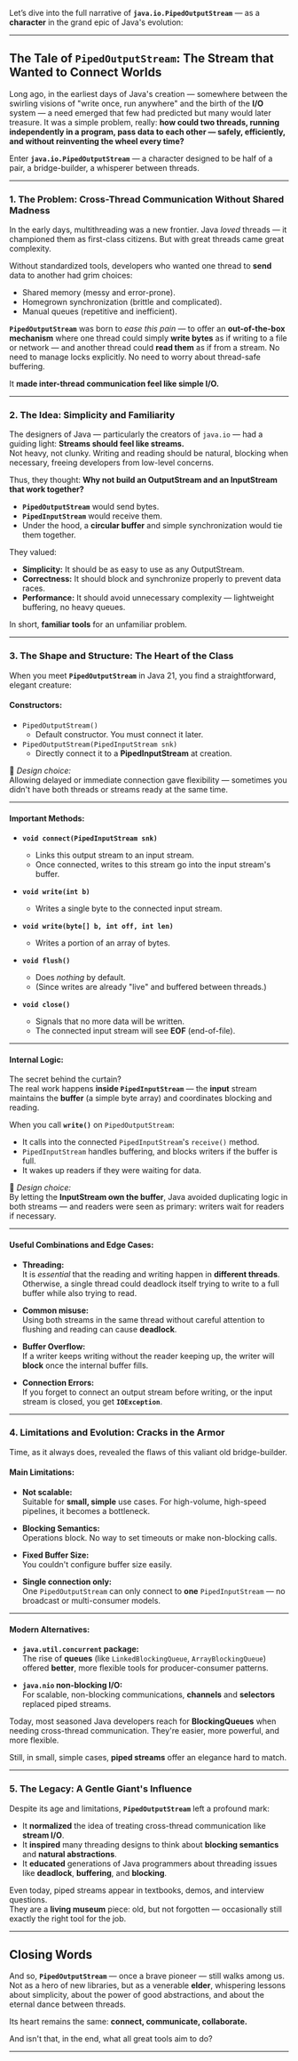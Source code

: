 Let’s dive into the full narrative of **`java.io.PipedOutputStream`** — as a **character** in the grand epic of Java's evolution:

---

## **The Tale of `PipedOutputStream`: The Stream that Wanted to Connect Worlds**

Long ago, in the earliest days of Java's creation — somewhere between the swirling visions of "write once, run anywhere" and the birth of the **I/O** system — a need emerged that few had predicted but many would later treasure. It was a simple problem, really: **how could two threads, running independently in a program, pass data to each other — safely, efficiently, and without reinventing the wheel every time?**

Enter **`java.io.PipedOutputStream`** — a character designed to be half of a pair, a bridge-builder, a whisperer between threads.

---

### **1. The Problem: Cross-Thread Communication Without Shared Madness**

In the early days, multithreading was a new frontier. Java *loved* threads — it championed them as first-class citizens. But with great threads came great complexity.

Without standardized tools, developers who wanted one thread to **send** data to another had grim choices:
- Shared memory (messy and error-prone).
- Homegrown synchronization (brittle and complicated).
- Manual queues (repetitive and inefficient).

**`PipedOutputStream`** was born to *ease this pain* — to offer an **out-of-the-box mechanism** where one thread could simply **write bytes** as if writing to a file or network — and another thread could **read them** as if from a stream. No need to manage locks explicitly. No need to worry about thread-safe buffering.

It **made inter-thread communication feel like simple I/O.**

---

### **2. The Idea: Simplicity and Familiarity**

The designers of Java — particularly the creators of `java.io` — had a guiding light: **Streams should feel like streams.**  
Not heavy, not clunky. Writing and reading should be natural, blocking when necessary, freeing developers from low-level concerns.

Thus, they thought: **Why not build an OutputStream and an InputStream that work together?**

- **`PipedOutputStream`** would send bytes.
- **`PipedInputStream`** would receive them.
- Under the hood, a **circular buffer** and simple synchronization would tie them together.

They valued:
- **Simplicity:** It should be as easy to use as any OutputStream.
- **Correctness:** It should block and synchronize properly to prevent data races.
- **Performance:** It should avoid unnecessary complexity — lightweight buffering, no heavy queues.

In short, **familiar tools** for an unfamiliar problem.

---

### **3. The Shape and Structure: The Heart of the Class**

When you meet **`PipedOutputStream`** in Java 21, you find a straightforward, elegant creature:

#### Constructors:
- `PipedOutputStream()`
    - Default constructor. You must connect it later.
- `PipedOutputStream(PipedInputStream snk)`
    - Directly connect it to a **PipedInputStream** at creation.

🔹 *Design choice:*  
Allowing delayed or immediate connection gave flexibility — sometimes you didn't have both threads or streams ready at the same time.

---

#### Important Methods:

- **`void connect(PipedInputStream snk)`**
    - Links this output stream to an input stream.
    - Once connected, writes to this stream go into the input stream's buffer.

- **`void write(int b)`**
    - Writes a single byte to the connected input stream.

- **`void write(byte[] b, int off, int len)`**
    - Writes a portion of an array of bytes.

- **`void flush()`**
    - Does *nothing* by default.
    - (Since writes are already "live" and buffered between threads.)

- **`void close()`**
    - Signals that no more data will be written.
    - The connected input stream will see **EOF** (end-of-file).

---

#### Internal Logic:

The secret behind the curtain?  
The real work happens **inside `PipedInputStream`** — the **input** stream maintains the **buffer** (a simple byte array) and coordinates blocking and reading.

When you call **`write()`** on `PipedOutputStream`:
- It calls into the connected `PipedInputStream`'s `receive()` method.
- `PipedInputStream` handles buffering, and blocks writers if the buffer is full.
- It wakes up readers if they were waiting for data.

🔹 *Design choice:*  
By letting the **InputStream own the buffer**, Java avoided duplicating logic in both streams — and readers were seen as primary: writers wait for readers if necessary.

---

#### Useful Combinations and Edge Cases:

- **Threading:**  
  It is *essential* that the reading and writing happen in **different threads**. Otherwise, a single thread could deadlock itself trying to write to a full buffer while also trying to read.

- **Common misuse:**  
  Using both streams in the same thread without careful attention to flushing and reading can cause **deadlock**.

- **Buffer Overflow:**  
  If a writer keeps writing without the reader keeping up, the writer will **block** once the internal buffer fills.

- **Connection Errors:**  
  If you forget to connect an output stream before writing, or the input stream is closed, you get **`IOException`**.

---

### **4. Limitations and Evolution: Cracks in the Armor**

Time, as it always does, revealed the flaws of this valiant old bridge-builder.

#### Main Limitations:
- **Not scalable:**  
  Suitable for **small, simple** use cases. For high-volume, high-speed pipelines, it becomes a bottleneck.

- **Blocking Semantics:**  
  Operations block. No way to set timeouts or make non-blocking calls.

- **Fixed Buffer Size:**  
  You couldn't configure buffer size easily.

- **Single connection only:**  
  One `PipedOutputStream` can only connect to **one** `PipedInputStream` — no broadcast or multi-consumer models.

---

#### Modern Alternatives:
- **`java.util.concurrent` package:**  
  The rise of **queues** (like `LinkedBlockingQueue`, `ArrayBlockingQueue`) offered **better**, more flexible tools for producer-consumer patterns.

- **`java.nio` non-blocking I/O:**  
  For scalable, non-blocking communications, **channels** and **selectors** replaced piped streams.

Today, most seasoned Java developers reach for **BlockingQueues** when needing cross-thread communication. They're easier, more powerful, and more flexible.

Still, in small, simple cases, **piped streams** offer an elegance hard to match.

---

### **5. The Legacy: A Gentle Giant's Influence**

Despite its age and limitations, **`PipedOutputStream`** left a profound mark:

- It **normalized** the idea of treating cross-thread communication like **stream I/O**.
- It **inspired** many threading designs to think about **blocking semantics** and **natural abstractions**.
- It **educated** generations of Java programmers about threading issues like **deadlock**, **buffering**, and **blocking**.

Even today, piped streams appear in textbooks, demos, and interview questions.  
They are a **living museum** piece: old, but not forgotten — occasionally still exactly the right tool for the job.

---

## **Closing Words**

And so, **`PipedOutputStream`** — once a brave pioneer — still walks among us. Not as a hero of new libraries, but as a venerable **elder**, whispering lessons about simplicity, about the power of good abstractions, and about the eternal dance between threads.

Its heart remains the same: **connect, communicate, collaborate.**

And isn't that, in the end, what all great tools aim to do?

---
